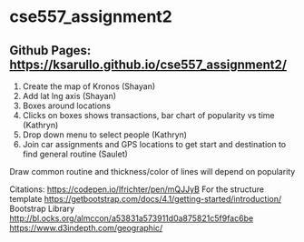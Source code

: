 # cse557_assignment2

## Github Pages: https://ksarullo.github.io/cse557_assignment2/

1. Create the map of Kronos (Shayan)
2. Add lat lng axis (Shayan)
3. Boxes around locations
4. Clicks on boxes shows transactions, bar chart of popularity vs time (Kathryn)
5. Drop down menu to select people (Kathryn)
6. Join car assignments and GPS locations to get start and destination to find general routine (Saulet)

Draw common routine and thickness/color of lines will depend on popularity

Citations:
https://codepen.io/lfrichter/pen/mQJJyB For the structure template
https://getbootstrap.com/docs/4.1/getting-started/introduction/ Bootstrap Library
http://bl.ocks.org/almccon/a53831a573911d0a875821c5f9fac6be
https://www.d3indepth.com/geographic/
